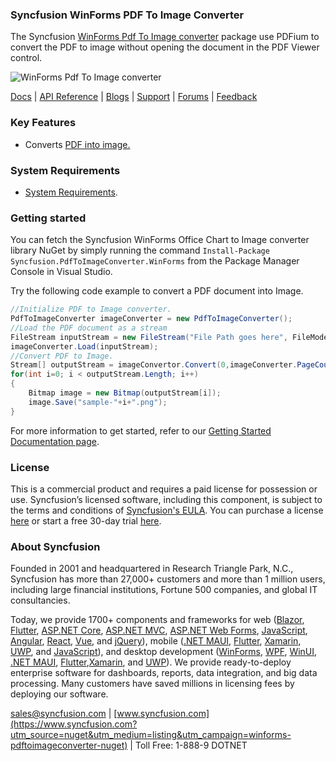 ### Syncfusion WinForms PDF To Image Converter

The Syncfusion [WinForms Pdf To Image converter](https://help.syncfusion.com/file-formats/pdf-to-image/convert-pdf-file-to-image-in-windows-forms?utm_source=nuget&utm_medium=listing&utm_campaign=winforms-pdftoimageconverter-nuget) package use PDFium to convert the PDF to image without opening the document in the PDF Viewer control. 

![WinForms Pdf To Image converter](https://cdn.syncfusion.com/intranet/images/PdfToImageConverter.png)

[Docs](https://help.syncfusion.com/file-formats/pdf-to-image/convert-pdf-file-to-image-in-windows-forms?utm_source=nuget&utm_medium=listing&utm_campaign=winforms-pdftoimageconverter-nuget) | [API Reference](https://help.syncfusion.com/cr/windowsforms/Syncfusion.PdfToImageConverter.PdfToImageConverter.html?utm_source=nuget&utm_medium=listing&utm_campaign=winforms-pdftoimageconverter-nuget) | [Blogs](https://www.syncfusion.com/blogs/?utm_source=nuget&utm_medium=listing&utm_campaign=winforms-pdftoimageconverter-nuget) | [Support](https://support.syncfusion.com/support/tickets/create?utm_source=nuget&utm_medium=listing&utm_campaign=winforms-pdftoimage-nuget) | [Forums](https://www.syncfusion.com/forums/windowsforms?utm_source=nuget&utm_medium=listing&utm_campaign=winforms-pdftoimage-nuget) | [Feedback](https://www.syncfusion.com/feedback/winforms?utm_source=nuget&utm_medium=listing&utm_campaign=winforms-pdftoimage-nuget)

### Key Features

* Converts [PDF into image.](https://help.syncfusion.com/file-formats/pdf-to-image/converting-pdf-pages-into-images-in-windows-forms)

### System Requirements

*	[System Requirements](https://help.syncfusion.com/file-formats/installation-and-upgrade/system-requirements?utm_source=nuget&utm_medium=listing&utm_campaign=winforms-pdftoimageconverter-nuget).

### Getting started

You can fetch the Syncfusion WinForms Office Chart to Image converter library NuGet by simply running the command `Install-Package Syncfusion.PdfToImageConverter.WinForms` from the Package Manager Console in Visual Studio.

Try the following code example to convert a PDF document into Image.

```csharp
//Initialize PDF to Image converter.
PdfToImageConverter imageConverter = new PdfToImageConverter();
//Load the PDF document as a stream
FileStream inputStream = new FileStream("File Path goes here", FileMode.Open, FileAccess.ReadWrite);
imageConverter.Load(inputStream);
//Convert PDF to Image.
Stream[] outputStream = imageConvertor.Convert(0,imageConverter.PageCount-1,false,false);
for(int i=0; i < outputStream.Length; i++)
{
    Bitmap image = new Bitmap(outputStream[i]);
    image.Save("sample-"+i+".png");
}
```
For more information to get started, refer to our [Getting Started Documentation page](https://help.syncfusion.com/file-formats/pdf-to-image/convert-pdf-file-to-image-in-windows-forms?utm_source=nuget&utm_medium=listing&utm_campaign=winforms-pdftoimageconverter-nuget).

### License

This is a commercial product and requires a paid license for possession or use. Syncfusion’s licensed software, including this component, is subject to the terms and conditions of [Syncfusion's EULA](https://www.syncfusion.com/eula/es/?utm_source=nuget&utm_medium=listing&utm_campaign=winforms-pdftoimageconverter-nuget). You can purchase a license [here](https://www.syncfusion.com/sales/products?utm_source=nuget&utm_medium=listing&utm_campaign=winforms-pdftoimageconverter-nuget) or start a free 30-day trial [here](https://www.syncfusion.com/account/manage-trials/start-trials?utm_source=nuget&utm_medium=listing&utm_campaign=winforms-pdftoimageconverter-nuget).

### About Syncfusion

Founded in 2001 and headquartered in Research Triangle Park, N.C., Syncfusion has more than 27,000+ customers and more than 1 million users, including large financial institutions, Fortune 500 companies, and global IT consultancies.

Today, we provide 1700+ components and frameworks for web ([Blazor](https://www.syncfusion.com/blazor-components?utm_source=nuget&utm_medium=listing&utm_campaign=winforms-pdftoimageconverter-nuget), [Flutter](https://www.syncfusion.com/flutter-widgets?utm_source=nuget&utm_medium=listing&utm_campaign=winforms-pdftoimageconverter-nuget), [ASP.NET Core](https://www.syncfusion.com/aspnet-core-ui-controls?utm_source=nuget&utm_medium=listing&utm_campaign=winforms-pdftoimageconverter-nuget), [ASP.NET MVC](https://www.syncfusion.com/aspnet-mvc-ui-controls?utm_source=nuget&utm_medium=listing&utm_campaign=winforms-pdftoimageconverter-nuget), [ASP.NET Web Forms](https://www.syncfusion.com/jquery/aspnet-webforms-ui-controls?utm_source=nuget&utm_medium=listing&utm_campaign=winforms-pdftoimageconverter-nuget), [JavaScript](https://www.syncfusion.com/javascript-ui-controls?utm_source=nuget&utm_medium=listing&utm_campaign=winforms-pdftoimageconverter-nuget), [Angular](https://www.syncfusion.com/angular-ui-components?utm_source=nuget&utm_medium=listing&utm_campaign=winforms-pdftoimageconverter-nuget), [React](https://www.syncfusion.com/react-ui-components?utm_source=nuget&utm_medium=listing&utm_campaign=winforms-pdftoimageconverter-nuget), [Vue](https://www.syncfusion.com/vue-ui-components?utm_source=nuget&utm_medium=listing&utm_campaign=winforms-pdftoimageconverter-nuget), and [jQuery](https://www.syncfusion.com/jquery-ui-widgets?utm_source=nuget&utm_medium=listing&utm_campaign=winforms-pdftoimageconverter-nuget)), mobile ([.NET MAUI](https://www.syncfusion.com/maui-controls?utm_source=nuget&utm_medium=listing&utm_campaign=winforms-pdftoimageconverter-nuget), [Flutter](https://www.syncfusion.com/flutter-widgets?utm_source=nuget&utm_medium=listing&utm_campaign=winforms-pdftoimageconverter-nuget), [Xamarin](https://www.syncfusion.com/xamarin-ui-controls?utm_source=nuget&utm_medium=listing&utm_campaign=winforms-pdftoimageconverter-nuget), [UWP](https://www.syncfusion.com/uwp-ui-controls?utm_source=nuget&utm_medium=listing&utm_campaign=winforms-pdftoimageconverter-nuget), and [JavaScript](https://www.syncfusion.com/javascript-ui-controls?utm_source=nuget&utm_medium=listing&utm_campaign=winforms-pdftoimageconverter-nuget)), and desktop development ([WinForms](https://www.syncfusion.com/winforms-ui-controls?utm_source=nuget&utm_medium=listing&utm_campaign=winforms-pdftoimageconverter-nuget), [WPF](https://www.syncfusion.com/wpf-controls?utm_source=nuget&utm_medium=listing&utm_campaign=winforms-pdftoimageconverter-nuget), [WinUI](https://www.syncfusion.com/winui-controls?utm_source=nuget&utm_medium=listing&utm_campaign=winforms-pdftoimageconverter-nuget), [.NET MAUI](https://www.syncfusion.com/maui-controls?utm_source=nuget&utm_medium=listing&utm_campaign=winforms-pdftoimageconverter-nuget), [Flutter](https://www.syncfusion.com/flutter-widgets?utm_source=nuget&utm_medium=listing&utm_campaign=winforms-pdftoimageconverter-nuget),[Xamarin](https://www.syncfusion.com/xamarin-ui-controls?utm_source=nuget&utm_medium=listing&utm_campaign=winforms-pdftoimageconverter-nuget), and [UWP](https://www.syncfusion.com/uwp-ui-controls?utm_source=nuget&utm_medium=listing&utm_campaign=winforms-pdftoimageconverter-nuget)). We provide ready-to-deploy enterprise software for dashboards, reports, data integration, and big data processing. Many customers have saved millions in licensing fees by deploying our software.

[sales@syncfusion.com](mailto:sales@syncfusion.com?Subject=Syncfusion%20ASPNET%20Core%20DocIO%20-%20NuGet) | [www.syncfusion.com](https://www.syncfusion.com?utm_source=nuget&utm_medium=listing&utm_campaign=winforms-pdftoimageconverter-nuget) | Toll Free: 1-888-9 DOTNET

